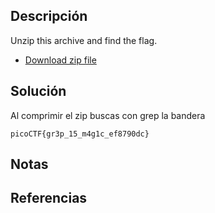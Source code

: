 ## Descripción
Unzip this archive and find the flag.

- [Download zip file](https://artifacts.picoctf.net/c/505/big-zip-files.zip)
## Solución
Al comprimir el zip buscas con grep la bandera

`picoCTF{gr3p_15_m4g1c_ef8790dc}`
## Notas
## Referencias